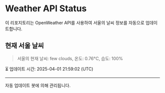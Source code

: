 
# Weather API Status

이 리포지토리는 OpenWeather API를 사용하여 서울의 날씨 정보를 자동으로 업데이트합니다.

## 현재 서울 날씨
> 서울의 현재 날씨: few clouds, 온도: 0.76°C, 습도: 100%

⏳ 업데이트 시간: 2025-04-01 21:59:02 (UTC)

---
자동 업데이트 봇에 의해 관리됩니다.
